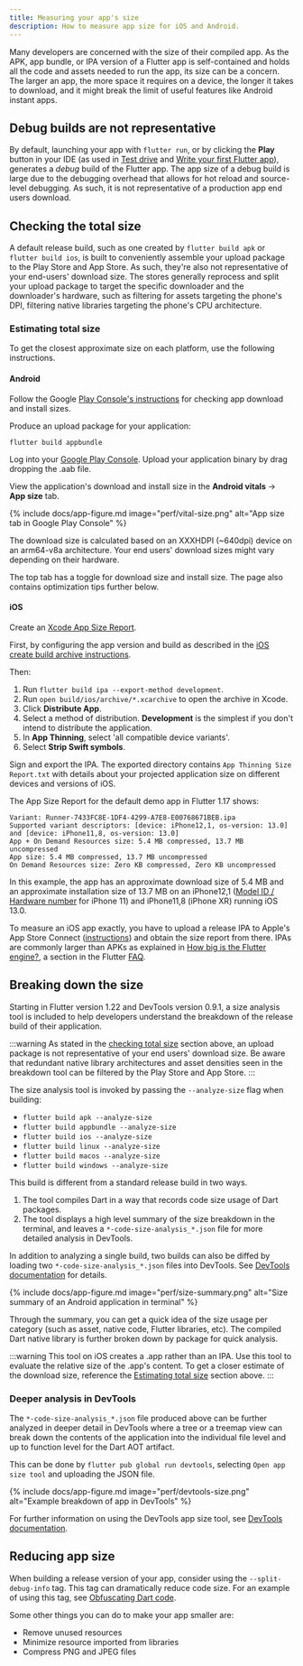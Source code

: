```yaml
---
title: Measuring your app's size
description: How to measure app size for iOS and Android.
---
```


Many developers are concerned with the size of their compiled app.
As the APK, app bundle, or IPA version of a Flutter app is
self-contained and holds all the code and assets needed to run the app,
its size can be a concern. The larger an app,
the more space it requires on a device,
the longer it takes to download,
and it might break the limit of useful
features like Android instant apps.

## Debug builds are not representative

By default, launching your app with `flutter run`,
or by clicking the **Play** button in your IDE
(as used in [Test drive][] and
[Write your first Flutter app][]),
generates a _debug_ build of the Flutter app.
The app size of a debug build is large due to
the debugging overhead that allows for hot reload
and source-level debugging. As such, it is not representative of a production
app end users download.

## Checking the total size

A default release build, such as one created by `flutter build apk` or
`flutter build ios`, is built to conveniently assemble your upload package
to the Play Store and App Store. As such, they're also not representative of
your end-users' download size. The stores generally reprocess and split
your upload package to target the specific downloader and the downloader's
hardware, such as filtering for assets targeting the phone's DPI, filtering
native libraries targeting the phone's CPU architecture.

### Estimating total size

To get the closest approximate size on each platform, use the following
instructions.

#### Android

Follow the Google [Play Console's instructions][] for checking app download and
install sizes.

Produce an upload package for your application:

```console
flutter build appbundle
```

Log into your [Google Play Console][]. Upload your application binary by drag
dropping the .aab file.

View the application's download and install size in the **Android vitals** ->
**App size** tab.

{% include docs/app-figure.md image="perf/vital-size.png" alt="App size tab in Google Play Console" %}

The download size is calculated based on an XXXHDPI (~640dpi) device on an
arm64-v8a architecture. Your end users' download sizes might vary depending on
their hardware.

The top tab has a toggle for download size and install size. The page also
contains optimization tips further below.

#### iOS

Create an [Xcode App Size Report][].

First, by configuring the app version and build as described in the
[iOS create build archive instructions][].

Then:

1. Run `flutter build ipa --export-method development`.
1. Run `open build/ios/archive/*.xcarchive` to open the archive in Xcode.
1. Click **Distribute App**.
1. Select a method of distribution. **Development** is the simplest if you don't
   intend to distribute the application.
1. In **App Thinning**, select 'all compatible device variants'.
1. Select **Strip Swift symbols**.

Sign and export the IPA. The exported directory contains
`App Thinning Size Report.txt` with details about your projected
application size on different devices and versions of iOS.

The App Size Report for the default demo app in Flutter 1.17 shows:
```
Variant: Runner-7433FC8E-1DF4-4299-A7E8-E00768671BEB.ipa
Supported variant descriptors: [device: iPhone12,1, os-version: 13.0] and [device: iPhone11,8, os-version: 13.0]
App + On Demand Resources size: 5.4 MB compressed, 13.7 MB uncompressed
App size: 5.4 MB compressed, 13.7 MB uncompressed
On Demand Resources size: Zero KB compressed, Zero KB uncompressed
```

In this example, the app has an approximate
download size of 5.4 MB and an approximate
installation size of 13.7 MB on an iPhone12,1 ([Model ID / Hardware
number][] for iPhone 11)
and iPhone11,8 (iPhone XR) running iOS 13.0.

To measure an iOS app exactly,
you have to upload a release IPA to Apple's
App Store Connect ([instructions][])
and obtain the size report from there.
IPAs are commonly larger than APKs as explained
in [How big is the Flutter engine?][], a
section in the Flutter [FAQ][].

## Breaking down the size

Starting in Flutter version 1.22 and DevTools version 0.9.1,
a size analysis tool is included to help developers understand the breakdown
of the release build of their application.

:::warning
  As stated in the [checking total size](#checking-the-total-size) section
  above, an upload package is not representative of your end users' download
  size. Be aware that redundant native library architectures and asset densities
  seen in the breakdown tool can be filtered by the Play Store and App Store.
:::

The size analysis tool is invoked by passing the `--analyze-size` flag when
building:

- `flutter build apk --analyze-size`
- `flutter build appbundle --analyze-size`
- `flutter build ios --analyze-size`
- `flutter build linux --analyze-size`
- `flutter build macos --analyze-size`
- `flutter build windows --analyze-size`

This build is different from a standard release build in two ways.

1. The tool compiles Dart in a way that records code size usage of Dart
   packages.
2. The tool displays a high level summary of the size breakdown
   in the terminal, and leaves a `*-code-size-analysis_*.json` file for more
   detailed analysis in DevTools.

In addition to analyzing a single build, two builds can also be diffed by
loading two `*-code-size-analysis_*.json` files into DevTools. See
[DevTools documentation][] for details.

{% include docs/app-figure.md image="perf/size-summary.png" alt="Size summary of an Android application in terminal" %}

Through the summary, you can get a quick idea of the size usage per category
(such as asset, native code, Flutter libraries, etc). The compiled Dart
native library is further broken down by package for quick analysis.

:::warning
  This tool on iOS creates a .app rather than an IPA. Use this tool to
  evaluate the relative size of the .app's content. To get
  a closer estimate of the download size, reference the
  [Estimating total size](#estimating-total-size) section above.
:::

### Deeper analysis in DevTools

The `*-code-size-analysis_*.json` file produced above can be further
analyzed in deeper detail in DevTools where a tree or a treemap view can
break down the contents of the application into the individual file level and
up to function level for the Dart AOT artifact.

This can be done by `flutter pub global run devtools`, selecting
`Open app size tool` and uploading the JSON file.

{% include docs/app-figure.md image="perf/devtools-size.png" alt="Example breakdown of app in DevTools" %}

For further information on using the DevTools app size tool, see
[DevTools documentation][].

## Reducing app size

When building a release version of your app,
consider using the `--split-debug-info` tag.
This tag can dramatically reduce code size.
For an example of using this tag, see
[Obfuscating Dart code][].

Some other things you can do to make your app smaller are:

* Remove unused resources
* Minimize resource imported from libraries
* Compress PNG and JPEG files

[FAQ]: /resources/faq
[How big is the Flutter engine?]: /resources/faq#how-big-is-the-flutter-engine
[instructions]: /deployment/ios
[Xcode App Size Report]: {{site.apple-dev}}/documentation/xcode/reducing_your_app_s_size#3458589
[iOS create build archive instructions]: /deployment/ios#update-the-apps-build-and-version-numbers
[Model ID / Hardware number]: https://en.wikipedia.org/wiki/List_of_iOS_devices#Models
[Obfuscating Dart code]: /deployment/obfuscate
[Test drive]: /get-started/test-drive
[Write your first Flutter app]: /get-started/codelab
[Play Console's instructions]: https://support.google.com/googleplay/android-developer/answer/9302563?hl=en
[Google Play Console]: https://play.google.com/apps/publish/
[DevTools documentation]: /tools/devtools/app-size
